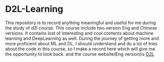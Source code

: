 # D2L-Learning
This repository is to record anything meaningful and useful for me during the study of d2l course.
This course include two version Eng and Chinese versions. It contains lost of interesting and cool contents about machine learning and DeepLearning as well. During the journey of getting more and more proficient about ML and DL, I should understand and do a lot of tries about the code in this course, so I make a record here which will give me the opportunity to look back.
and the course website(Eng version)is [D2L](https://d2l.ai/index.html)
